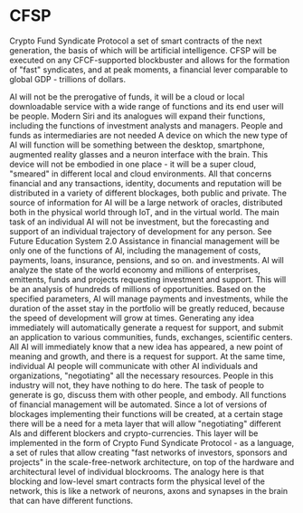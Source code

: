 # CFSP
Crypto Fund Syndicate Protocol a set of smart contracts of the next generation, the basis of which will be artificial intelligence. CFSP will be executed on any CFCF-supported blockbuster and allows for the formation of "fast" syndicates, and at peak moments, a financial lever comparable to global GDP - trillions of dollars.

AI will not be the prerogative of funds, it will be a cloud or local downloadable service with a wide range of functions and its end user will be people. Modern Siri and its analogues will expand their functions, including the functions of investment analysts and managers. People and funds as intermediaries are not needed
A device on which the new type of AI will function will be something between the desktop, smartphone, augmented reality glasses and a neuron interface with the brain. This device will not be embodied in one place - it will be a super cloud, "smeared" in different local and cloud environments.
All that concerns financial and any transactions, identity, documents and reputation will be distributed in a variety of different blockages, both public and private.
The source of information for AI will be a large network of oracles, distributed both in the physical world through IoT, and in the virtual world.
The main task of an individual AI will not be investment, but the forecasting and support of an individual trajectory of development for any person. See Future Education System 2.0
Assistance in financial management will be only one of the functions of AI, including the management of costs, payments, loans, insurance, pensions, and so on. and investments.
AI will analyze the state of the world economy and millions of enterprises, emittents, funds and projects requesting investment and support. This will be an analysis of hundreds of millions of opportunities.
Based on the specified parameters, AI will manage payments and investments, while the duration of the asset stay in the portfolio will be greatly reduced, because the speed of development will grow at times.
Generating any idea immediately will automatically generate a request for support, and submit an application to various communities, funds, exchanges, scientific centers.
All AI will immediately know that a new idea has appeared, a new point of meaning and growth, and there is a request for support.
At the same time, individual AI people will communicate with other AI individuals and organizations, "negotiating" all the necessary resources. People in this industry will not, they have nothing to do here.
The task of people to generate is go, discuss them with other people, and embody. All functions of financial management will be automated.
Since a lot of versions of blockages implementing their functions will be created, at a certain stage there will be a need for a meta layer that will allow "negotiating" different AIs and different blockers and crypto-currencies.
This layer will be implemented in the form of Crypto Fund Syndicate Protocol - as a language, a set of rules that allow creating "fast networks of investors, sponsors and projects" in the scale-free-network architecture, on top of the hardware and architectural level of individual blockrooms.
The analogy here is that blocking and low-level smart contracts form the physical level of the network, this is like a network of neurons, axons and synapses in the brain that can have different functions.
